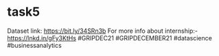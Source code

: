 # task5
Dataset link:  https://bit.ly/34SRn3b For more info about internship:-https://lnkd.in/gFy3KtHs #GRIPDEC21 #GRIPDECEMBER21 #datascience #businessanalytics
